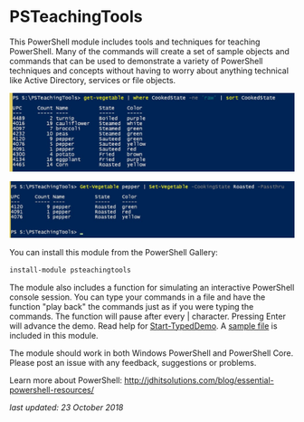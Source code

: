 # PSTeachingTools

This PowerShell module includes tools and techniques for teaching PowerShell. Many of the commands will create a set of sample objects and commands that can
be used to demonstrate a variety of PowerShell techniques and concepts without having to worry about anything technical like Active Directory, services or file objects.

![Using objects in the pipeline](./assets/get-vegetable.jpg)

![setting objects](./assets/set-vegetable.jpg)

You can install this module from the PowerShell Gallery:

```powershell
install-module psteachingtools
```

The module also includes a function for simulating an interactive PowerShell console session. You can type your commands in a file and have the function "play back" the commands
just as if you were typing the commands. The function will pause after every | character. Pressing Enter will advance the demo. Read help for [Start-TypedDemo](./Docs/Start-TypedDemo.md). A [sample file](./assets/sampledemo.txt) is included in this module.

The module should work in both Windows PowerShell and PowerShell Core. Please post an issue with any feedback, suggestions or problems.

Learn more about PowerShell: http://jdhitsolutions.com/blog/essential-powershell-resources/

_last updated: 23 October 2018_
